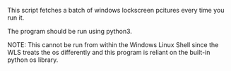 This script fetches a batch of windows lockscreen pcitures every time you run it.

The program should be run using python3.

NOTE: This cannot be run from within the Windows Linux Shell since the WLS treats the os differently and this program is reliant on the built-in python os library.
